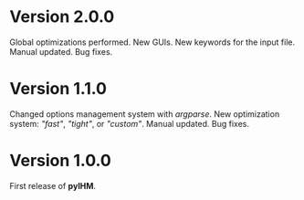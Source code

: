 # Version 2.0.0

Global optimizations performed. 
New GUIs.
New keywords for the input file.
Manual updated.
Bug fixes.


# Version 1.1.0

Changed options management system with *argparse*.
New optimization system: *"fast"*, *"tight"*, or *"custom"*.
Manual updated.
Bug fixes.


# Version 1.0.0

First release of **pyIHM**.
